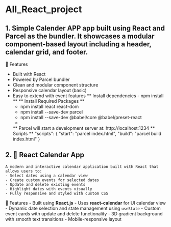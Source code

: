 # All_React_project

## 1. Simple Calender APP app built using React and Parcel as the bundler. It showcases a modular component-based layout including a header, calendar grid, and footer.

🚀 Features

- Built with React
- Powered by Parcel bundler
- Clean and modular component structure
- Responsive calendar layout (basic)
- Easy to extend with event features
  ** Install dependencies - npm install **
  ** Install Required Packages **
    - npm install react react-dom
    - npm install --save-dev parcel
    - npm install --save-dev @babel/core @babel/preset-react
    - 
  ** Parcel will start a development server at: http://localhost:1234
  ** Scripts **
            "scripts": {
          "start": "parcel index.html",
          "build": "parcel build index.html"
        }
## 2. 📅 React Calendar App 

    A modern and interactive calendar application built with React that allows users to:
    - Select dates using a calendar view
    - Create custom events for selected dates
    - Update and delete existing events
    - Highlight dates with events visually
    - Fully responsive and styled with custom CSS

 🚀 Features
    - Built using **React.js**
    - Uses **react-calendar** for UI calendar view
    - Dynamic date selection and state management using `useState`
    - Custom event cards with update and delete functionality
    - 3D gradient background with smooth text transitions
    - Mobile-responsive layout
